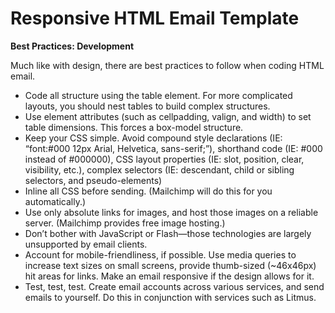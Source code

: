# Responsive HTML Email Template


**Best Practices: Development**

Much like with design, there are best practices to follow when coding HTML email.

- Code all structure using the table element. For more complicated layouts, you should nest tables to build complex structures.
- Use element attributes (such as cellpadding, valign, and width) to set table dimensions. This forces a box-model structure.
- Keep your CSS simple. Avoid compound style declarations (IE: “font:#000 12px Arial, Helvetica, sans-serif;”), shorthand code (IE: #000 instead of #000000), CSS layout properties (IE: slot, position, clear, visibility, etc.), complex selectors (IE: descendant, child or sibling selectors, and pseudo-elements)
- Inline all CSS before sending. (Mailchimp will do this for you automatically.)
- Use only absolute links for images, and host those images on a reliable server. (Mailchimp provides free image hosting.)
- Don’t bother with JavaScript or Flash—those technologies are largely unsupported by email clients.
- Account for mobile-friendliness, if possible. Use media queries to increase text sizes on small screens, provide thumb-sized (~46x46px) hit areas for links. Make an email responsive if the design allows for it.
- Test, test, test. Create email accounts across various services, and send emails to yourself. Do this in conjunction with services such as Litmus.
